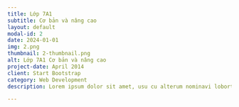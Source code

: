```yaml
---
title: Lớp 7A1
subtitle: Cơ bản và nâng cao
layout: default
modal-id: 2
date: 2024-01-01
img: 2.png
thumbnail: 2-thumbnail.png
alt: Lớp 7A1 Cơ bản và nâng cao
project-date: April 2014
client: Start Bootstrap
category: Web Development
description: Lorem ipsum dolor sit amet, usu cu alterum nominavi lobortis. At duo novum diceret. Tantas apeirian vix et, usu sanctus postulant inciderint ut, populo diceret necessitatibus in vim. Cu eum dicam feugiat noluisse.

---
```

